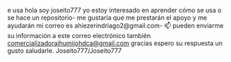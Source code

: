 e usa hola soy joseito777
yo estoy interesado en aprender
cómo se usa o se hace un repositorio-
me gustaría que me prestarán el apoyo y me ayudarán
mi correo es ahiezerindriago2@gmail.com- 📫 
pueden enviarme su información a este correo electrónico también 
comercializadorajhumijohdca@gmail.com
gracias espero su respuesta 
un gusto saludarle.
Joseito777/Joseito777 
